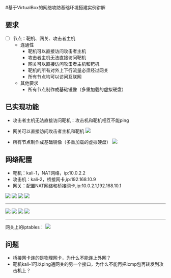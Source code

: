 #基于VirtualBox的网络攻防基础环境搭建实例讲解
<br/>
## 要求 ##
* [ ] 节点：靶机、网关、攻击者主机
    * 连通性
        * 靶机可以直接访问攻击者主机
        * 攻击者主机无法直接访问靶机
        * 网关可以直接访问攻击者主机和靶机
        * 靶机的所有对外上下行流量必须经过网关
        * 所有节点均可以访问互联网
    * 其他要求
        * 所有节点制作成基础镜像（多重加载的虚拟硬盘）

## 已实现功能 ##
- 攻击者主机无法直接访问靶机：攻击机和靶机相互不能ping

- 网关可以直接访问攻击者主机和靶机
![](https://github.com/kjAnny/ns/blob/master/2017-2/ZAN/pictures/ping%E7%BD%91%E5%85%B3.jpg)

- 所有节点制作成基础镜像（多重加载的虚拟硬盘）
![](https://github.com/kjAnny/ns/blob/master/2017-2/ZAN/pictures/%E5%A4%9A%E9%87%8D%E5%8A%A0%E8%BD%BD.JPG)


## 网络配置 ##
- 靶机：kali-1，NAT网络，ip:10.0.2.2
- 攻击机：kali-2，桥接网卡,ip:192.168.10.9
- 网关：配置NAT网络和桥接网卡,ip:10.0.2.1,192.168.10.1

![](https://github.com/kjAnny/ns/blob/master/2017-2/ZAN/pictures/1net.JPG)
![](https://github.com/kjAnny/ns/blob/master/2017-2/ZAN/pictures/2net.JPG)
![](https://github.com/kjAnny/ns/blob/master/2017-2/ZAN/pictures/gw-net1.JPG)
![](https://github.com/kjAnny/ns/blob/master/2017-2/ZAN/pictures/gw-net2.JPG)

----------

![](https://github.com/kjAnny/ns/blob/master/2017-2/ZAN/pictures/gw-bridge-network.JPG)
![](https://github.com/kjAnny/ns/blob/master/2017-2/ZAN/pictures/gw-network.JPG)
![](https://github.com/kjAnny/ns/blob/master/2017-2/ZAN/pictures/kali-1ip.JPG)
![](https://github.com/kjAnny/ns/blob/master/2017-2/ZAN/pictures/kali-2network.JPG)

----------
网关上的iptables：
![](https://github.com/kjAnny/ns/blob/master/2017-2/ZAN/pictures/gw-iptables.JPG)
## 问题 ##
- 桥接网卡连的是物理网卡，为什么不能连上外网？
- 靶机kali-1可以ping通网关的另一个接口，为什么不能再把icmp包再转发到攻击机上？